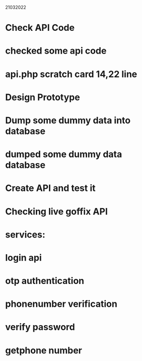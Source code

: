 21032022
# Check API Code
# checked some api code
# api.php scratch card 14,22 line
# Design Prototype

# Dump some dummy data into database
# dumped some dummy data database
# Create API and test it
# Checking live goffix API

# services:
# login api
# otp authentication
# phonenumber verification
# verify password
# getphone number
# 
